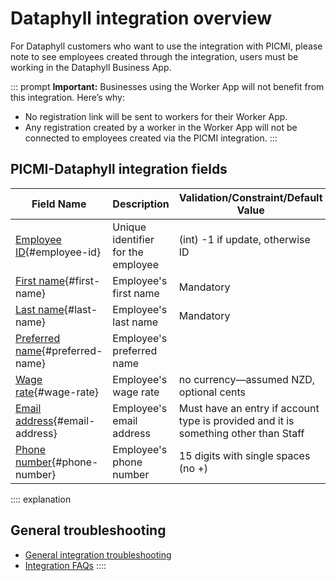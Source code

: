 # Dataphyll integration overview

For Dataphyll customers who want to use the integration with PICMI, please note to see employees created through the
integration, users must be working in the Dataphyll Business App.

::: prompt
**Important:** Businesses using the Worker App will not benefit from this integration. Here’s why:

* No registration link will be sent to workers for their Worker App.
* Any registration created by a worker in the Worker App will not be connected to employees created via the PICMI
  integration.
:::

## PICMI-Dataphyll integration fields

| **Field Name**                                     | **Description**                    | **Validation/Constraint/Default Value**                                             | **Source**                |
|----------------------------------------------------|------------------------------------|-------------------------------------------------------------------------------------|---------------------------|
| [Employee ID](#employee-id){#employee-id}          | Unique identifier for the employee | (int) -1 if update, otherwise ID                                                    | Integration Configuration |
| [First name](#first-name){#first-name}             | Employee's first name              | Mandatory                                                                           | Personal Information      |
| [Last name](#last-name){#last-name}                | Employee's last name               | Mandatory                                                                           | Personal Information      |
| [Preferred name](#preferred-name){#preferred-name} | Employee's preferred name          |                                                                                     |                           |
| [Wage rate](#wage-rate){#wage-rate}                | Employee's wage rate               | no currency—assumed NZD, optional cents                                             | Job                       |
| [Email address](#email-address){#email-address}    | Employee's email address           | Must have an entry if account type is provided and it is something other than Staff | Personal Information      |
| [Phone number](#phone-number){#phone-number}       | Employee's phone number            | 15 digits with single spaces (no +)                                                 | Personal Information      |

:::: explanation
## General troubleshooting

- [General integration troubleshooting](integrations#troubleshooting)
- [Integration FAQs](../faqs#integrations)
::::
